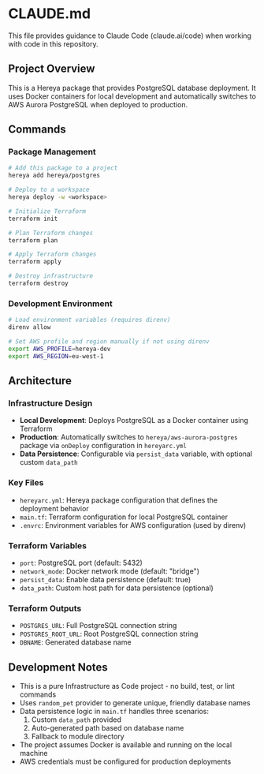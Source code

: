 # CLAUDE.md

This file provides guidance to Claude Code (claude.ai/code) when working with code in this repository.

## Project Overview

This is a Hereya package that provides PostgreSQL database deployment. It uses Docker containers for local development and automatically switches to AWS Aurora PostgreSQL when deployed to production.

## Commands

### Package Management
```bash
# Add this package to a project
hereya add hereya/postgres

# Deploy to a workspace
hereya deploy -w <workspace>

# Initialize Terraform
terraform init

# Plan Terraform changes
terraform plan

# Apply Terraform changes
terraform apply

# Destroy infrastructure
terraform destroy
```

### Development Environment
```bash
# Load environment variables (requires direnv)
direnv allow

# Set AWS profile and region manually if not using direnv
export AWS_PROFILE=hereya-dev
export AWS_REGION=eu-west-1
```

## Architecture

### Infrastructure Design
- **Local Development**: Deploys PostgreSQL as a Docker container using Terraform
- **Production**: Automatically switches to `hereya/aws-aurora-postgres` package via `onDeploy` configuration in `hereyarc.yml`
- **Data Persistence**: Configurable via `persist_data` variable, with optional custom `data_path`

### Key Files
- `hereyarc.yml`: Hereya package configuration that defines the deployment behavior
- `main.tf`: Terraform configuration for local PostgreSQL container
- `.envrc`: Environment variables for AWS configuration (used by direnv)

### Terraform Variables
- `port`: PostgreSQL port (default: 5432)
- `network_mode`: Docker network mode (default: "bridge")
- `persist_data`: Enable data persistence (default: true)
- `data_path`: Custom host path for data persistence (optional)

### Terraform Outputs
- `POSTGRES_URL`: Full PostgreSQL connection string
- `POSTGRES_ROOT_URL`: Root PostgreSQL connection string
- `DBNAME`: Generated database name

## Development Notes

- This is a pure Infrastructure as Code project - no build, test, or lint commands
- Uses `random_pet` provider to generate unique, friendly database names
- Data persistence logic in `main.tf` handles three scenarios:
  1. Custom `data_path` provided
  2. Auto-generated path based on database name
  3. Fallback to module directory
- The project assumes Docker is available and running on the local machine
- AWS credentials must be configured for production deployments